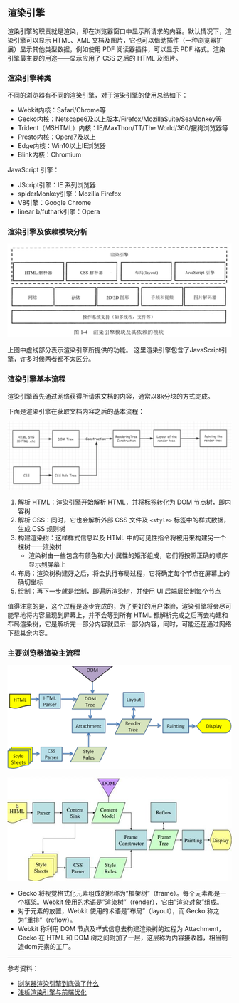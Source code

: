## 渲染引擎

渲染引擎的职责就是渲染，即在浏览器窗口中显示所请求的内容。默认情况下，渲染引擎可以显示 HTML、XML 文档及图片，它也可以借助插件（一种浏览器扩展）显示其他类型数据，例如使用 PDF 阅读器插件，可以显示 PDF 格式。渲染引擎最主要的用途——显示应用了 CSS 之后的 HTML 及图片。

### 渲染引擎种类

不同的浏览器有不同的渲染引擎，对于渲染引擎的使用总结如下：

- Webkit内核：Safari/Chrome等
- Gecko内核：Netscape6及以上版本/Firefox/MozillaSuite/SeaMonkey等
- Trident（MSHTML）内核：IE/MaxThon/TT/The World/360/搜狗浏览器等
- Presto内核：Opera7及以上
- Edge内核：Win10以上IE浏览器
- Blink内核：Chromium

JavaScript 引擎：

- JScript引擎：IE 系列浏览器
- spiderMonkey引擎：Mozilla Firefox
- V8引擎：Google Chrome
- linear b/futhark引擎：Opera

### 渲染引擎及依赖模块分析

![渲染引擎及依赖模块分析](../../images/5/824d82fb-f521-4adc-9892-539db9547ca4.png)

上图中虚线部分表示渲染引擎所提供的功能。 这里渲染引擎包含了JavaScript引擎，许多时候两者都不太区分。

### 渲染引擎基本流程

渲染引擎首先通过网络获得所请求文档的内容，通常以8k分块的方式完成。

下面是渲染引擎在获取文档内容之后的基本流程：

![渲染引擎基本流程](../../images/5/273fa38f-7637-46c9-a5fc-54a28a8fff9e.png)

1. 解析 HTML：渲染引擎开始解析 HTML，并将标签转化为 DOM 节点树，即内容树
2. 解析 CSS：同时，它也会解析外部 CSS 文件及 `<style>` 标签中的样式数据，生成 CSS 规则树
3. 构建渲染树：这样样式信息以及 HTML 中的可见性指令将被用来构建另一个棵树——渲染树
   - 渲染树由一些包含有颜色和大小属性的矩形组成，它们将按照正确的顺序显示到屏幕上
4. 布局：渲染树构建好之后，将会执行布局过程，它将确定每个节点在屏幕上的确切坐标
5. 绘制：再下一步就是绘制，即遍历渲染树，并使用 UI 后端层绘制每个节点

值得注意的是，这个过程是逐步完成的，为了更好的用户体验，渲染引擎将会尽可能早地将内容呈现到屏幕上，并不会等到所有 HTML 都解析完成之后再去构建和布局渲染树，它是解析完一部分内容就显示一部分内容，同时，可能还在通过网络下载其余内容。

### 主要浏览器渲染主流程

![Webkit主流程](../../images/5/01908eec-19c7-4676-8c6f-fe574a7364b4.png)



![Gecko主流程](../../images/5/205dae2d-835d-4e31-9592-c6ee9abe039a.png)

- Gecko 将视觉格式化元素组成的树称为”框架树”（frame）。每个元素都是一个框架。Webkit 使用的术语是”渲染树”（render），它由”渲染对象”组成。
- 对于元素的放置，Webkit 使用的术语是”布局”（layout），而 Gecko 称之为”重排”（reflow）。
- Webkit 称利用 DOM 节点及样式信息去构建渲染树的过程为 Attachment，Gecko 在 HTML 和 DOM 树之间附加了一层，这层称为内容接收器，相当制造dom元素的工厂。

---

参考资料：

- [浏览器渲染引擎到底做了什么](https://www.jianshu.com/p/281b574ee3f8)
- [浅析渲染引擎与前端优化](https://blog.csdn.net/john1337/article/details/53579506)

 

 

 

 